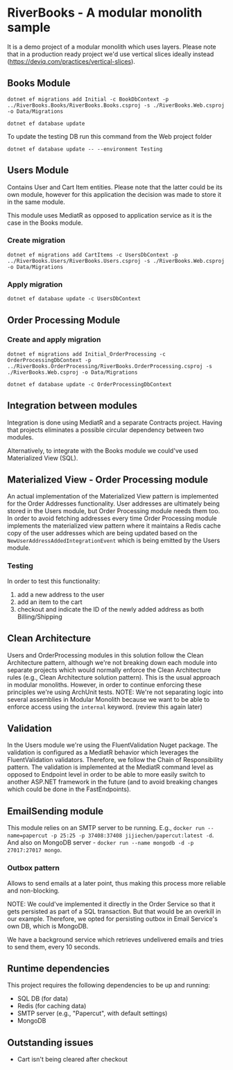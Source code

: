 # RiverBooks - A modular monolith sample

It is a demo project of a modular monolith which uses layers. Please note that in a 
production ready project we'd use vertical slices ideally instead (https://deviq.com/practices/vertical-slices).

## Books Module
`dotnet ef migrations add Initial -c BookDbContext -p ../RiverBooks.Books/RiverBooks.Books.csproj -s ./RiverBooks.Web.csproj -o Data/Migrations`

`dotnet ef database update`

To update the testing DB run this command from the Web project folder

`dotnet ef database update -- --environment Testing`

## Users Module

Contains User and Cart Item entities. Please note that the latter could be its own module,
however for this application the decision was made to store it in the same module.

This module uses MediatR as opposed to application service as it is the case in the Books module.

### Create migration

`dotnet ef migrations add CartItems -c UsersDbContext -p ../RiverBooks.Users/RiverBooks.Users.csproj -s ./RiverBooks.Web.csproj -o Data/Migrations`

### Apply migration

`dotnet ef database update -c UsersDbContext`

## Order Processing Module

### Create and apply migration

`dotnet ef migrations add Initial_OrderProcessing -c OrderProcessingDbContext -p ../RiverBooks.OrderProcessing/RiverBooks.OrderProcessing.csproj -s ./RiverBooks.Web.csproj -o Data/Migrations`

`dotnet ef database update -c OrderProcessingDbContext`

## Integration between modules
Integration is done using MediatR and a separate Contracts project. Having that projects eliminates a possible
circular dependency between two modules.

Alternatively, to integrate with the Books module we could've used Materialized View (SQL).

## Materialized View - Order Processing module
An actual implementation of the Materialized View pattern is implemented for the Order Addresses functionality.
User addresses are ultimately being stored in the Users module, but Order Processing module needs them too.
In order to avoid fetching addresses every time Order Processing module implements the materialized view pattern
where it maintains a Redis cache copy of the user addresses which are being updated based on the
`NewUserAddressAddedIntegrationEvent` which is being emitted by the Users module.

### Testing
In order to test this functionality:
1. add a new address to the user
2. add an item to the cart
3. checkout and indicate the ID of the newly added address as both Billing/Shipping

## Clean Architecture
Users and OrderProcessing modules in this solution follow the Clean Architecture pattern,
although we're not breaking down each module into separate projects which would normally enforce
the Clean Architecture rules (e.g., Clean Architecture solution pattern).
This is the usual approach in modular monoliths. However, in order to continue enforcing these
principles we're using ArchUnit tests.
NOTE: We're not separating logic into several assemblies in Modular Monolith because
we want to be able to enforce access using the `internal` keyword. (review this again later)

## Validation
In the Users module we're using the FluentValidation Nuget package. The validation is configured
as a MediatR behavior which leverages the FluentValidation validators. Therefore, we follow the
Chain of Responsibility pattern. The validation is implemented at the MediatR command level
as opposed to Endpoint level in order to be able to more easily switch to another ASP.NET framework
in the future (and to avoid breaking changes which could be done in the FastEndpoints).

## EmailSending module
This module relies on an SMTP server to be running.
E.g., `docker run --name=papercut -p 25:25 -p 37408:37408 jijiechen/papercut:latest -d`.
And also on MongoDB server - `docker run --name mongodb -d -p 27017:27017 mongo`.

### Outbox pattern
Allows to send emails at a later point, thus making this process more reliable and non-blocking.

NOTE: We could've implemented it directly in the Order Service so that it gets persisted as part of a SQL transaction.
But that would be an overkill in our example. Therefore, we opted for persisting outbox in Email Service's
own DB, which is MongoDB.

We have a background service which retrieves undelivered emails and tries to send them, every 10 seconds.

## Runtime dependencies
This project requires the following dependencies to be up and running:
- SQL DB (for data)
- Redis (for caching data)
- SMTP server (e.g., "Papercut", with default settings)
- MongoDB

## Outstanding issues
- Cart isn't being cleared after checkout